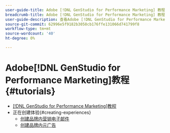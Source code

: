 ```yaml
---
user-guide-title: Adobe [!DNL GenStudio for Performance Marketing] 教程
breadcrumb-title: Adobe [!DNL GenStudio for Performance Marketing] 教程
user-guide-description: 查看Adobe [!DNL GenStudio for Performance Marketing]上的Experience League教程，这是一个端到端解决方案，可通过创作AI和智能自动化来加速和简化内容供应链。
source-git-commit: 62996e5f9182b3058cb176ffe131066d741799f8
workflow-type: tm+mt
source-wordcount: '40'
ht-degree: 0%

---
```



# Adobe[!DNL GenStudio for Performance Marketing]教程 {#tutorials}

+ [[!DNL GenStudio for Performance Marketing]教程](overview.md)
+ 正在创建体验{#creating-experiences}
   + [创建品牌内营销电子邮件](./creating-experiences/creating-on-brand-emails.md)
   + [创建品牌内元广告](./creating-experiences/creating-on-meta-ads.md)
